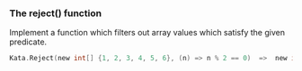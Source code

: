 ### The reject() function

Implement a function which filters out array values which satisfy the given predicate.
```c
Kata.Reject(new int[] {1, 2, 3, 4, 5, 6}, (n) => n % 2 == 0)  =>  new int[] {1, 3, 5}
